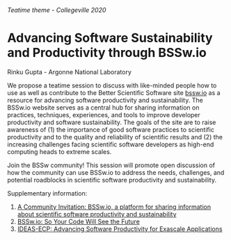 
*Teatime theme - Collegeville 2020*

# Advancing Software Sustainability and Productivity through BSSw.io

Rinku Gupta  - Argonne National Laboratory

We propose a teatime session to discuss with like-minded people how to use as well as contribute to the Better Scientific Software site [bssw.io](https://bssw.io) as a resource for advancing software productivity and sustainability. The BSSw.io website serves as a central hub for sharing information on practices, techniques, experiences, and tools to improve developer productivity and software sustainability. The goals of the site are to raise awareness of (1) the importance of good software practices to scientific productivity and to the quality and reliability of scientific results and (2) the increasing challenges facing scientific software developers as high-end computing heads to extreme scales.

Join the BSSw community!  This session will promote open discussion of how the community can use BSSw.io to address the needs, challenges, and potential roadblocks in scientific software productivity and sustainability.

Supplementary information:
1. [A Community Invitation: BSSw.io, a platform for sharing information about scientific software productivity and sustainability](../WhitePapers/gupta-mcinnes-bssw.pdf)
1. [BSSw.io: So Your Code Will See the Future](../Posters/gupta-bssw-overview.pdf)
1. [IDEAS-ECP: Advancing Software Productivity for Exascale Applications](../Posters/gupta-ideas-project-overview.pdf)
